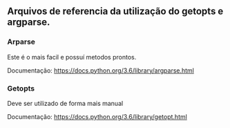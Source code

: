 ## Arquivos de referencia da utilização do getopts e argparse.

### Arparse
Este é o mais facil e possuí metodos prontos.

Documentação:
https://docs.python.org/3.6/library/argparse.html

### Getopts
Deve ser utilizado de forma mais manual

Documentação:
https://docs.python.org/3.6/library/getopt.html
